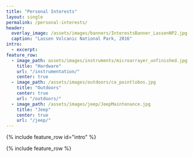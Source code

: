 ```yaml
---
title: "Personal Interests"
layout: single
permalink: /personal-interests/
header:
  overlay_image: /assets/images/banners/InterestsBanner_LassenNP2.jpg
  caption: "Lassen Volcanic National Park, 2016"
intro:
  - excerpt:
feature_row:
  - image_path: assets/images/instruments/microarrayer_unfinished.jpg
    title: "Hardware"
    url: "/instrumentation/"
    center: true
  - image_path: /assets/images/outdoors/ca_pointlobos.jpg
    title: "Outdoors"
    center: true
    url: "/outdoors/"
  - image_path: /assets/images/jeep/JeepMaintenance.jpg
    title: "Jeep"
    center: true
    url: "/jeep/"
---
```


  {% include feature_row id="intro" %}

  {% include feature_row %}
